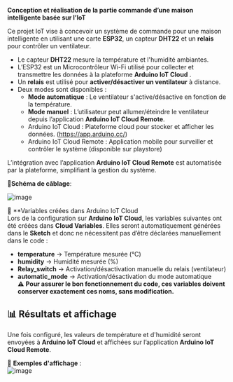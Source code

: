 **Conception et réalisation de la partie commande d’une maison intelligente basée sur l’IoT**


Ce projet IoT vise à concevoir un système de commande pour une maison intelligente en utilisant une carte **ESP32**, un capteur **DHT22** et un **relais** pour contrôler un ventilateur.  
- Le capteur **DHT22** mesure la température et l'humidité ambiantes.  
- L’ESP32 est un  Microcontrôleur Wi-Fi utilisé pour collecter et transmettre les données à la plateforme **Arduino IoT Cloud** .  
- Un **relais** est utilisé pour **activer/désactiver un ventilateur** à distance.  
- Deux modes sont disponibles :  
  - **Mode automatique** : Le ventilateur s'active/désactive en fonction de la température.  
  - **Mode manuel** : L’utilisateur peut allumer/éteindre le ventilateur depuis l’application **Arduino IoT Cloud Remote**.
  - Arduino IoT Cloud : Plateforme cloud pour stocker et afficher les données. (https://app.arduino.cc/)
  - Arduino IoT Cloud Remote : Application mobile pour surveiller et contrôler le système (disponible sur playstore)

L’intégration avec l’application **Arduino IoT Cloud Remote** est automatisée par la plateforme, simplifiant la gestion du système.  


🔌**Schéma de câblage**:

![image](https://github.com/user-attachments/assets/7b9df3a6-7f3f-4769-be74-99328f19b778)


📌 **Variables créées dans Arduino IoT Cloud  
Lors de la configuration sur **Arduino IoT Cloud**, les variables suivantes ont été créées dans **Cloud Variables**. Elles seront automatiquement générées dans le **Sketch** et donc ne nécessitent pas d’être déclarées manuellement dans le code :  

- **temperature** → Température mesurée (°C)  
- **humidity** → Humidité mesurée (%)  
- **Relay_switch** → Activation/désactivation manuelle du relais (ventilateur)  
- **automatic_mode** → Activation/désactivation du mode automatique  
⚠️ **Pour assurer le bon fonctionnement du code, ces variables doivent conserver exactement ces noms, sans modification.**  


## 📊 Résultats et affichage  
Une fois configuré, les valeurs de température et d'humidité seront envoyées à **Arduino IoT Cloud** et affichées sur l’application **Arduino IoT Cloud Remote**.  


📸 **Exemples d'affichage** :  
![image](https://github.com/user-attachments/assets/374a836d-271b-4727-87fd-6e8b434294cd)




